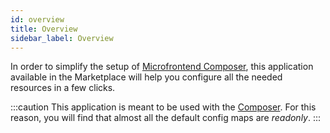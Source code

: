```yaml
---
id: overview
title: Overview
sidebar_label: Overview
---
```


<!--
WARNING: this file was automatically generated by Mia-Platform Doc Aggregator.
DO NOT MODIFY IT BY HAND.
Instead, modify the source file and run the aggregator to regenerate this file.
-->

In order to simplify the setup of [Microfrontend Composer](/microfrontend-composer/overview), this application available in the Marketplace will help you configure all the needed resources in a few clicks.

:::caution
This application is meant to be used with the [Composer](/microfrontend-composer/composer/structure). For this reason, you will find that almost all the default config maps are _readonly_.
:::

